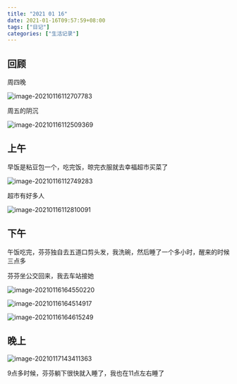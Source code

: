 ```yaml
---
title: "2021 01 16"
date: 2021-01-16T09:57:59+08:00
tags: ["日记"]
categories: ["生活记录"]
---
```


## 回顾

周四晚

![image-20210116112707783](https://i.loli.net/2021/01/16/gDsKhqAmiYJTxWX.png)

周五的阴沉

![image-20210116112509369](https://i.loli.net/2021/01/16/DtyNbvF6uMfIiRp.png)

## 上午

早饭是粘豆包一个，吃完饭，晾完衣服就去幸福超市买菜了

![image-20210116112749283](https://i.loli.net/2021/01/16/2IL6OiMkdAR1xoU.png)

超市有好多人

![image-20210116112810091](https://i.loli.net/2021/01/16/yMTSl4XGAzUvCjd.png)

## 下午

午饭吃完，芬芬独自去五道口剪头发，我洗碗，然后睡了一个多小时，醒来的时候三点多

芬芬坐公交回来，我去车站接她

![image-20210116164550220](https://i.loli.net/2021/01/16/fxXcbUs7q16MD8A.png)

![image-20210116164514917](https://i.loli.net/2021/01/16/zZychJo2df8VEmL.png)

![image-20210116164615249](https://i.loli.net/2021/01/16/ezAUFct4QjHk1DB.png)

## 晚上

![image-20210117143411363](https://i.loli.net/2021/01/17/Y38zlyVoQrTKAOv.png)

9点多时候，芬芬躺下很快就入睡了，我也在11点左右睡了